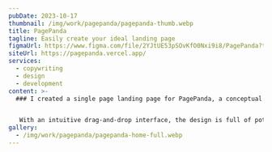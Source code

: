 ```yaml
---
pubDate: 2023-10-17
thumbnail: /img/work/pagepanda/pagepanda-thumb.webp
title: PagePanda
tagline: Easily create your ideal landing page
figmaUrl: https://www.figma.com/file/2YJtUE53pSOvKfO0Nxi9i8/PagePanda?type=design&t=WVt6hIWnWI6r03TA-6
siteUrl: https://pagepanda.vercel.app/
services:
  - copywriting
  - design
  - development
content: >-
  ### I created a single page landing page for PagePanda, a conceptual app that allows users to effortlessly build landing pages.


   With an intuitive drag-and-drop interface, the design is full of potential, highlighting the simplicity and flexibility of the app.
gallery:
  - /img/work/pagepanda/pagepanda-home-full.webp
---
```

